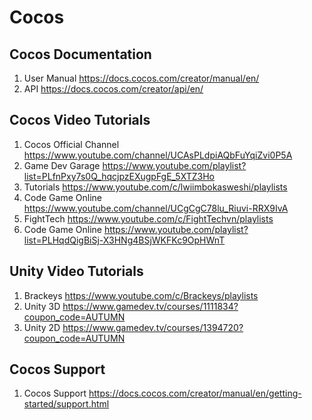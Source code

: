 # Cocos

## Cocos Documentation

1. User Manual https://docs.cocos.com/creator/manual/en/
2. API https://docs.cocos.com/creator/api/en/

## Cocos Video Tutorials

1. Cocos Official Channel https://www.youtube.com/channel/UCAsPLdpiAQbFuYqiZvi0P5A
2. Game Dev Garage https://www.youtube.com/playlist?list=PLfnPxy7s0Q_hqcjpzEXugpFgE_5XTZ3Ho
3. Tutorials https://www.youtube.com/c/lwiimbokasweshi/playlists
4. Code Game Online https://www.youtube.com/channel/UCgCgC78lu_Riuvi-RRX9IvA
5. FightTech https://www.youtube.com/c/FightTechvn/playlists
6. Code Game Online https://www.youtube.com/playlist?list=PLHqdQigBiSj-X3HNg4BSjWKFKc9OpHWnT

## Unity Video Tutorials

1. Brackeys https://www.youtube.com/c/Brackeys/playlists
2. Unity 3D https://www.gamedev.tv/courses/1111834?coupon_code=AUTUMN
3. Unity 2D https://www.gamedev.tv/courses/1394720?coupon_code=AUTUMN

## Cocos Support

1. Cocos Support https://docs.cocos.com/creator/manual/en/getting-started/support.html